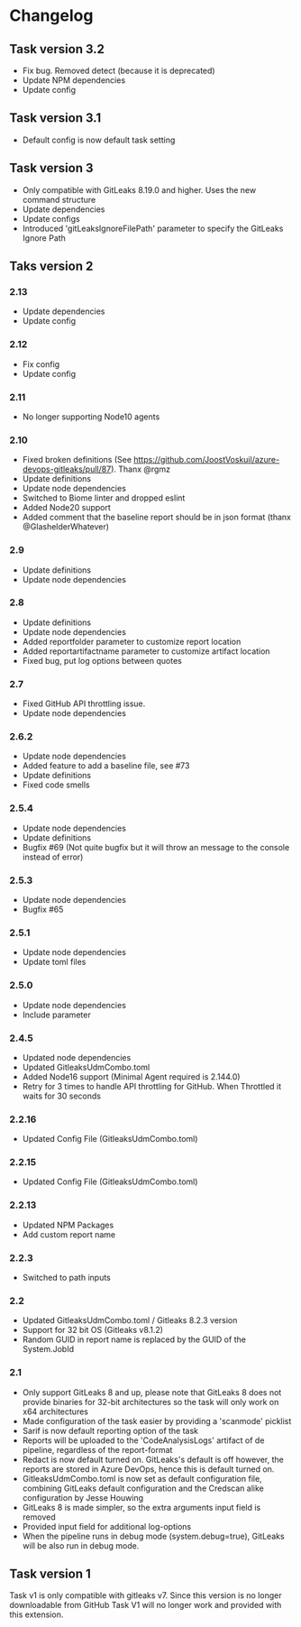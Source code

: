# Changelog

## Task version 3.2

- Fix bug. Removed detect (because it is deprecated)
- Update NPM dependencies
- Update config

## Task version 3.1

- Default config is now default task setting

## Task version 3

- Only compatible with GitLeaks 8.19.0 and higher. Uses the new command structure
- Update dependencies
- Update configs
- Introduced 'gitLeaksIgnoreFilePath' parameter to specify the GitLeaks Ignore Path

## Taks version 2

### 2.13

- Update dependencies
- Update config

### 2.12

- Fix config
- Update config

### 2.11

- No longer supporting Node10 agents

### 2.10

- Fixed broken definitions (See https://github.com/JoostVoskuil/azure-devops-gitleaks/pull/87). Thanx @rgmz
- Update definitions
- Update node dependencies
- Switched to Biome linter and dropped eslint
- Added Node20 support
- Added comment that the baseline report should be in json format (thanx @GlashelderWhatever)

### 2.9

- Update definitions
- Update node dependencies

### 2.8

- Update definitions
- Update node dependencies
- Added reportfolder parameter to customize report location
- Added reportartifactname parameter to customize artifact location
- Fixed bug, put log options between quotes

### 2.7

- Fixed GitHub API throttling issue.
- Update node dependencies

### 2.6.2

- Update node dependencies
- Added feature to add a baseline file, see #73
- Update definitions
- Fixed code smells

### 2.5.4

- Update node dependencies
- Update definitions
- Bugfix #69 (Not quite bugfix but it will throw an message to the console instead of error)

### 2.5.3

- Update node dependencies
- Bugfix #65

### 2.5.1

- Update node dependencies
- Update toml files

### 2.5.0

- Update node dependencies
- Include parameter

### 2.4.5

- Updated node dependencies
- Updated GitleaksUdmCombo.toml
- Added Node16 support (Minimal Agent required is 2.144.0)
- Retry for 3 times to handle API throttling for GitHub. When Throttled it waits for 30 seconds

### 2.2.16

- Updated Config File (GitleaksUdmCombo.toml)

### 2.2.15

- Updated Config File (GitleaksUdmCombo.toml)

### 2.2.13

- Updated NPM Packages
- Add custom report name

### 2.2.3

- Switched to path inputs

### 2.2

- Updated GitleaksUdmCombo.toml / Gitleaks 8.2.3 version
- Support for 32 bit OS (Gitleaks v8.1.2)
- Random GUID in report name is replaced by the GUID of the System.JobId

### 2.1

- Only support GitLeaks 8 and up, please note that GitLeaks 8 does not provide binaries for 32-bit architectures so the task will only work on x64 architectures
- Made configuration of the task easier by providing a 'scanmode' picklist
- Sarif is now default reporting option of the task
- Reports will be uploaded to the 'CodeAnalysisLogs' artifact of de pipeline, regardless of the report-format
- Redact is now default turned on. GitLeaks's default is off however, the reports are stored in Azure DevOps, hence this is default turned on.
- GitleaksUdmCombo.toml is now set as default configuration file, combining GitLeaks default configuration and the Credscan alike configuration by Jesse Houwing
- GitLeaks 8 is made simpler, so the extra arguments input field is removed
- Provided input field for additional log-options
- When the pipeline runs in debug mode (system.debug=true), GitLeaks will be also run in debug mode.

## Task version 1

Task v1 is only compatible with gitleaks v7. Since this version is no longer downloadable from GitHub Task V1 will no longer work and provided with this extension.
